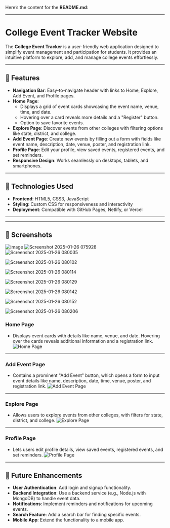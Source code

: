 Here’s the content for the **README.md**:

---

# College Event Tracker Website

The **College Event Tracker** is a user-friendly web application designed to simplify event management and participation for students. It provides an intuitive platform to explore, add, and manage college events effortlessly.

---

## 🌟 Features
- **Navigation Bar**: Easy-to-navigate header with links to Home, Explore, Add Event, and Profile pages.
- **Home Page**: 
  - Displays a grid of event cards showcasing the event name, venue, time, and date.
  - Hovering over a card reveals more details and a "Register" button.
  - Option to save favorite events.
- **Explore Page**: Discover events from other colleges with filtering options like state, district, and college.
- **Add Event Page**: Create new events by filling out a form with fields like event name, description, date, venue, poster, and registration link.
- **Profile Page**: Edit your profile, view saved events, registered events, and set reminders.
- **Responsive Design**: Works seamlessly on desktops, tablets, and smartphones.

---

## 🔧 Technologies Used
- **Frontend**: HTML5, CSS3, JavaScript
- **Styling**: Custom CSS for responsiveness and interactivity
- **Deployment**: Compatible with GitHub Pages, Netlify, or Vercel

---


---

## 📸 Screenshots

![image](https://github.com/user-attachments/assets/63c68ee9-90c4-4adc-bfd8-7d53002e7b2e)
![Screenshot 2025-01-26 075928](https://github.com/user-attachments/assets/3fea3c81-0425-40ff-b120-177d1d715e0b)
![Screenshot 2025-01-26 080035](https://github.com/user-attachments/assets/90231619-77b7-485b-b2b1-998f03af25f4)

![Screenshot 2025-01-26 080102](https://github.com/user-attachments/assets/050c469f-5b54-4251-8633-134ca81c20fb)

![Screenshot 2025-01-26 080114](https://github.com/user-attachments/assets/4ebe1ae6-2451-41c2-8b8a-9ec3fd8114a2)

![Screenshot 2025-01-26 080129](https://github.com/user-attachments/assets/07f82678-c997-45fd-a320-25f36b879987)

![Screenshot 2025-01-26 080142](https://github.com/user-attachments/assets/e2dfcfdf-2798-4539-8639-9073aff776ca)

![Screenshot 2025-01-26 080152](https://github.com/user-attachments/assets/a5621728-3fed-4e90-863b-e9e320d44fd8)

![Screenshot 2025-01-26 080206](https://github.com/user-attachments/assets/c1a9094a-c678-4245-9266-e012cea883db)



### Home Page
- Displays event cards with details like name, venue, and date. Hovering over the cards reveals additional information and a registration link.
![Home Page](screenshots/home-page.png)

---

### Add Event Page
- Contains a prominent "Add Event" button, which opens a form to input event details like name, description, date, time, venue, poster, and registration link.
![Add Event Page](screenshots/add-event-page.png)

---

### Explore Page
- Allows users to explore events from other colleges, with filters for state, district, and college.
![Explore Page](screenshots/explore-page.png)

---

### Profile Page
- Lets users edit profile details, view saved events, registered events, and set reminders.
![Profile Page](screenshots/profile-page.png)

---

## 🚀 Future Enhancements
- **User Authentication**: Add login and signup functionality.
- **Backend Integration**: Use a backend service (e.g., Node.js with MongoDB) to handle event data.
- **Notifications**: Implement reminders and notifications for upcoming events.
- **Search Feature**: Add a search bar for finding specific events.
- **Mobile App**: Extend the functionality to a mobile app.
